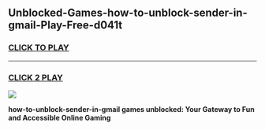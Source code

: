 
## Unblocked-Games-how-to-unblock-sender-in-gmail-Play-Free-d041t
<h3>
<a href="https://premium76.site?title=how-to-unblock-sender-in-gmail&ref=18A1">CLICK TO PLAY</a></h3>
<hr>

<h3>
<a href="https://premium76.site?title=how-to-unblock-sender-in-gmail&ref=18A1">CLICK 2 PLAY</a>
  
</h3>

<a href="https://premium76.site?title=how-to-unblock-sender-in-gmail&ref=18A1"><img src="https://clearcache.store/games.png"></a>


**how-to-unblock-sender-in-gmail games unblocked: Your Gateway to Fun and Accessible Online Gaming**
